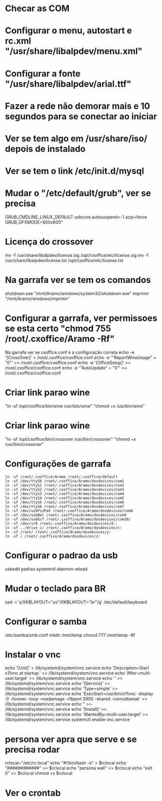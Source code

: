 # Checar as COM
# Configurar o menu, autostart e rc.xml "/usr/share/libalpdev/menu.xml"
# Configurar a fonte "/usr/share/libalpdev/arial.ttf"
# Fazer a rede não demorar mais e 10 segundos para se conectar ao iniciar
# Ver se tem algo em /usr/share/iso/ depois de instalado
# Ver se tem o link /etc/init.d/mysql

# Mudar o "/etc/default/grub", ver se precisa
  GRUB_CMDLINE_LINUX_DEFAULT usbcore.autosuspend=-1 acpi=force
  GRUB_GFXMODE=800x600"

# Licença do crossover
  mv -f /usr/share/libalpdev/license.sig /opt/cxoffice/etc/license.sig
  mv -f /usr/share/libalpdev/license.txt /opt/cxoffice/etc/license.txt

# Na garrafa ver se tem os comandos
  shutdown.exe "/mnt/Aramo/windows/system32/shutdown.exe"
  imprimir "/mnt/Aramo/windows/imprimir"

# Configurar a garrafa, ver permissoes se esta certo "chmod 755 /root/.cxoffice/Aramo -Rf"
   Na garrafa ver se cxoffice.conf é a configuração correta
      echo -e '[CrossOver]' > /root/.cxoffice/cxoffice.conf
      echo -e '"ReportWineUsage" = "0"' >> /root/.cxoffice/cxoffice.conf
      echo -e '[OfficeSetup]' >> /root/.cxoffice/cxoffice.conf
      echo -e '"AutoUpdate" = "0"' >> /root/.cxoffice/cxoffice.conf

# Criar link parao wine 
  "ln -sf /opt/cxoffice/bin/wine /usr/bin/wine" "chmod +x /usr/bin/wine"
# Criar link parao wine
  "ln -sf /opt/cxoffice/bin/crossover /usr/bin/crossover" "chmod +x /usr/bin/crossover"

# Configurações de garrafa 
    ln -sf /root/.cxoffice/Aramo /root/.cxoffice/default
    ln -sf /dev/ttyS0 /root/.cxoffice/Aramo/dosdevices/com1
    ln -sf /dev/ttyS1 /root/.cxoffice/Aramo/dosdevices/com2
    ln -sf /dev/ttyS2 /root/.cxoffice/Aramo/dosdevices/com3
    ln -sf /dev/ttyS3 /root/.cxoffice/Aramo/dosdevices/com4
    ln -sf /dev/ttyS4 /root/.cxoffice/Aramo/dosdevices/com5
    ln -sf /dev/ttyS5 /root/.cxoffice/Aramo/dosdevices/com6
    ln -sf /dev/ttyS6 /root/.cxoffice/Aramo/dosdevices/com7
    ln -sf /dev/usbPinPad /root/.cxoffice/Aramo/dosdevices/com8
    ln -sf /dev/usbBal /root/.cxoffice/Aramo/dosdevices/com9
    ln -sf /dev/usbEcf /root/.cxoffice/Aramo/dosdevices/com10/
    ln -sf /dev/sr0 /root/.cxoffice/Aramo/dosdevices/d::
    ln -sf ../drive_c/ /root/.cxoffice/Aramo/dosdevices/c:
    ln -sf /root/ /root/.cxoffice/Aramo/dosdevices/y:
    ln -sf / /root/.cxoffice/Aramo/dosdevices/z:

# Configurar o padrao da usb
  usbedit padrao
  systemctl daemon-reload

# Mudar o teclado para BR
sed -i 's/XKBLAYOUT="us"/XKBLAYOUT="br"/g' /etc/default/keyboard

# Configurar o samba
/etc/samba/smb.conf
mkdir /mnt/temp
chmod 777 /mnt/temp -Rf

# Instalar o vnc
echo '[Unit]' > /lib/systemd/system/vnc.service
echo 'Description=Start x11vnc at startup.' >> /lib/systemd/system/vnc.service
echo 'After=multi-user.target' >> /lib/systemd/system/vnc.service
echo '' >> /lib/systemd/system/vnc.service
echo '[Service]' >> /lib/systemd/system/vnc.service
echo 'Type=simple' >> /lib/systemd/system/vnc.service
echo 'ExecStart=/usr/bin/x11vnc -display :0 -forever -loop -noxdamage -rfbport 5900 -shared -nomodtweak' >> /lib/systemd/system/vnc.service
echo '' >> /lib/systemd/system/vnc.service
echo '[Install]' >> /lib/systemd/system/vnc.service
echo 'WantedBy=multi-user.target' >> /lib/systemd/system/vnc.service
systemctl enable vnc.service

# persona ver apra que serve e se precisa rodar
rclocal="/etc/rc.local"
echo "#!/bin/bash -e" > $rclocal
echo "############" >> $rclocal
echo "persona wall" >> $rclocal
echo "exit 0" >> $rclocal
chmod +x $rclocal

# Ver o crontab
